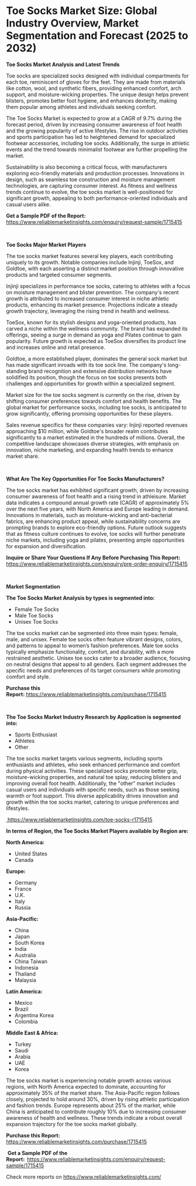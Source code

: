 <p><h1>Toe Socks Market Size: Global Industry Overview, Market Segmentation and Forecast (2025 to 2032)</h1></p><p><strong>Toe Socks Market Analysis and Latest Trends</strong></p>
<p><p>Toe socks are specialized socks designed with individual compartments for each toe, reminiscent of gloves for the feet. They are made from materials like cotton, wool, and synthetic fibers, providing enhanced comfort, arch support, and moisture-wicking properties. The unique design helps prevent blisters, promotes better foot hygiene, and enhances dexterity, making them popular among athletes and individuals seeking comfort.</p><p>The Toe Socks Market is expected to grow at a CAGR of 9.7% during the forecast period, driven by increasing consumer awareness of foot health and the growing popularity of active lifestyles. The rise in outdoor activities and sports participation has led to heightened demand for specialized footwear accessories, including toe socks. Additionally, the surge in athletic events and the trend towards minimalist footwear are further propelling the market.</p><p>Sustainability is also becoming a critical focus, with manufacturers exploring eco-friendly materials and production processes. Innovations in design, such as seamless toe construction and moisture management technologies, are capturing consumer interest. As fitness and wellness trends continue to evolve, the toe socks market is well-positioned for significant growth, appealing to both performance-oriented individuals and casual users alike.</p></p>
<p><strong>Get a Sample PDF of the Report:&nbsp;</strong> <a href="https://www.reliablemarketinsights.com/enquiry/request-sample/1715415?utm_campaign=2112&utm_medium=2&utm_source=Github&utm_content=ia&utm_term=07022025&utm_id=toe-socks">https://www.reliablemarketinsights.com/enquiry/request-sample/1715415</a></p>
<p>&nbsp;</p>
<p><strong>Toe Socks Major Market Players</strong></p>
<p><p>The toe socks market features several key players, each contributing uniquely to its growth. Notable companies include Injinji, ToeSox, and Goldtoe, with each asserting a distinct market position through innovative products and targeted consumer segments.</p><p>Injinji specializes in performance toe socks, catering to athletes with a focus on moisture management and blister prevention. The company's recent growth is attributed to increased consumer interest in niche athletic products, enhancing its market presence. Projections indicate a steady growth trajectory, leveraging the rising trend in health and wellness.</p><p>ToeSox, known for its stylish designs and yoga-oriented products, has carved a niche within the wellness community. The brand has expanded its offerings, seeing a surge in demand as yoga and Pilates continue to gain popularity. Future growth is expected as ToeSox diversifies its product line and increases online and retail presence.</p><p>Goldtoe, a more established player, dominates the general sock market but has made significant inroads with its toe sock line. The company's long-standing brand recognition and extensive distribution networks have solidified its position, though the focus on toe socks presents both challenges and opportunities for growth within a specialized segment.</p><p>Market size for the toe socks segment is currently on the rise, driven by shifting consumer preferences towards comfort and health benefits. The global market for performance socks, including toe socks, is anticipated to grow significantly, offering promising opportunities for these players.</p><p>Sales revenue specifics for these companies vary: Injinji reported revenues approaching $10 million, while Goldtoe's broader realm contributes significantly to a market estimated in the hundreds of millions. Overall, the competitive landscape showcases diverse strategies, with emphasis on innovation, niche marketing, and expanding health trends to enhance market share.</p></p>
<p>&nbsp;</p>
<p><strong>What Are The Key Opportunities For Toe Socks Manufacturers?</strong></p>
<p><p>The toe socks market has exhibited significant growth, driven by increasing consumer awareness of foot health and a rising trend in athleisure. Market data indicates a compound annual growth rate (CAGR) of approximately 5% over the next five years, with North America and Europe leading in demand. Innovations in materials, such as moisture-wicking and anti-bacterial fabrics, are enhancing product appeal, while sustainability concerns are prompting brands to explore eco-friendly options. Future outlook suggests that as fitness culture continues to evolve, toe socks will further penetrate niche markets, including yoga and pilates, presenting ample opportunities for expansion and diversification.</p></p>
<p><strong>Inquire or Share Your Questions If Any Before Purchasing This Report:</strong> <a href="https://www.reliablemarketinsights.com/enquiry/pre-order-enquiry/1715415?utm_campaign=2112&utm_medium=2&utm_source=Github&utm_content=ia&utm_term=07022025&utm_id=toe-socks">https://www.reliablemarketinsights.com/enquiry/pre-order-enquiry/1715415</a></p>
<p>&nbsp;</p>
<p><strong>Market Segmentation</strong></p>
<p><strong>The Toe Socks Market Analysis by types is segmented into:</strong></p>
<p><ul><li>Female Toe Socks</li><li>Male Toe Socks</li><li>Unisex Toe Socks</li></ul></p>
<p><p>The toe socks market can be segmented into three main types: female, male, and unisex. Female toe socks often feature vibrant designs, colors, and patterns to appeal to women’s fashion preferences. Male toe socks typically emphasize functionality, comfort, and durability, with a more restrained aesthetic. Unisex toe socks cater to a broader audience, focusing on neutral designs that appeal to all genders. Each segment addresses the specific needs and preferences of its target consumers while promoting comfort and style.</p></p>
<p><strong>Purchase this Report:&nbsp;</strong><a href="https://www.reliablemarketinsights.com/purchase/1715415?utm_campaign=2112&utm_medium=2&utm_source=Github&utm_content=ia&utm_term=07022025&utm_id=toe-socks">https://www.reliablemarketinsights.com/purchase/1715415</a></p>
<p>&nbsp;</p>
<p><strong>The Toe Socks Market Industry Research by Application is segmented into:</strong></p>
<p><ul><li>Sports Enthusiast</li><li>Athletes</li><li>Other</li></ul></p>
<p><p>The toe socks market targets various segments, including sports enthusiasts and athletes, who seek enhanced performance and comfort during physical activities. These specialized socks promote better grip, moisture-wicking properties, and natural toe splay, reducing blisters and improving overall foot health. Additionally, the "other" market includes casual users and individuals with specific needs, such as those seeking warmth or foot support. This diverse applicability drives innovation and growth within the toe socks market, catering to unique preferences and lifestyles.</p></p>
<p><a href="https://www.reliablemarketinsights.com/toe-socks-r1715415?utm_campaign=2112&utm_medium=2&utm_source=Github&utm_content=ia&utm_term=07022025&utm_id=toe-socks">&nbsp;https://www.reliablemarketinsights.com/toe-socks-r1715415</a></p>
<p><strong>In terms of Region, the Toe Socks Market Players available by Region are:</strong></p>
<p>
    <p> <strong> North America: </strong>
        <ul>
            <li>United States</li>
            <li>Canada</li>
        </ul>
        </p> 
    <p> <strong> Europe: </strong>
        <ul>
            <li>Germany</li>
            <li>France</li>
            <li>U.K.</li>
            <li>Italy</li>
            <li>Russia</li>
        </ul>
        </p> 
    <p> <strong> Asia-Pacific: </strong>
        <ul>
            <li>China</li>
            <li>Japan</li>
            <li>South Korea</li>
            <li>India</li>
            <li>Australia</li>
            <li>China Taiwan</li>
            <li>Indonesia</li>
            <li>Thailand</li>
            <li>Malaysia</li>
        </ul>
        </p> 
    <p> <strong> Latin America: </strong>
        <ul>
            <li>Mexico</li>
            <li>Brazil</li>
            <li>Argentina Korea</li>
            <li>Colombia</li>
        </ul>
        </p> 
    <p> <strong> Middle East & Africa: </strong>
        <ul>
            <li>Turkey</li>
            <li>Saudi</li>
            <li>Arabia</li>
            <li>UAE</li>
            <li>Korea</li>
        </ul>
    </p>
    </p>
<p><p>The toe socks market is experiencing notable growth across various regions, with North America expected to dominate, accounting for approximately 35% of the market share. The Asia-Pacific region follows closely, projected to hold around 30%, driven by rising athletic participation and fashion trends. Europe represents about 25% of the market, while China is anticipated to contribute roughly 10% due to increasing consumer awareness of health and wellness. These trends indicate a robust overall expansion trajectory for the toe socks market globally.</p></p>
<p><strong>Purchase this Report: </strong><a href="https://www.reliablemarketinsights.com/purchase/1715415?utm_campaign=2112&utm_medium=2&utm_source=Github&utm_content=ia&utm_term=07022025&utm_id=toe-socks">https://www.reliablemarketinsights.com/purchase/1715415</a></p>
<p>&nbsp;<strong>Get a Sample PDF of the Report:&nbsp;&nbsp;</strong><a href="https://www.reliablemarketinsights.com/enquiry/request-sample/1715415?utm_campaign=2112&utm_medium=2&utm_source=Github&utm_content=ia&utm_term=07022025&utm_id=toe-socks">https://www.reliablemarketinsights.com/enquiry/request-sample/1715415</a></p>
<p><strong></strong></p>
<p>Check more reports on <a href="https://www.reliablemarketinsights.com/?utm_campaign=2112&utm_medium=2&utm_source=Github&utm_content=ia&utm_term=07022025&utm_id=toe-socks">https://www.reliablemarketinsights.com/</a></p>